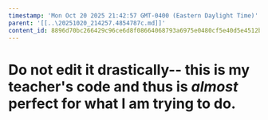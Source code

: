 ```yaml
---
timestamp: 'Mon Oct 20 2025 21:42:57 GMT-0400 (Eastern Daylight Time)'
parent: '[[..\20251020_214257.4854787c.md]]'
content_id: 8896d70bc266429c96ce6d8f08664068793a6975e0480cf5e40d5e4512be2e0f
---
```


# Do not edit it drastically-- this is my teacher's code and thus is *almost* perfect for what I am trying to do.
